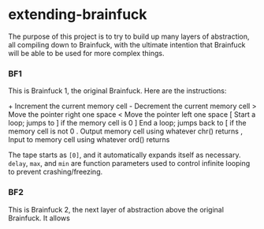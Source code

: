 # extending-brainfuck
The purpose of this project is to try to build up many layers of abstraction, all compiling down to Brainfuck, with the ultimate intention that Brainfuck will be able to be used for more complex things.

### BF1
This is Brainfuck 1, the original Brainfuck. Here are the instructions:

  \+ Increment the current memory cell
  \- Decrement the current memory cell
  \> Move the pointer right one space
  \< Move the pointer left one space
  \[ Start a loop; jumps to ] if the memory cell is 0
  \] End a loop; jumps back to [ if the memory cell is not 0
  \. Output memory cell using whatever chr() returns
  \, Input to memory cell using whatever ord() returns

The tape starts as `[0]`, and it automatically expands itself as necessary. `delay`, `max`, and `min` are function parameters used to control infinite looping to prevent crashing/freezing.

### BF2
This is Brainfuck 2, the next layer of abstraction above the original Brainfuck. It allows
